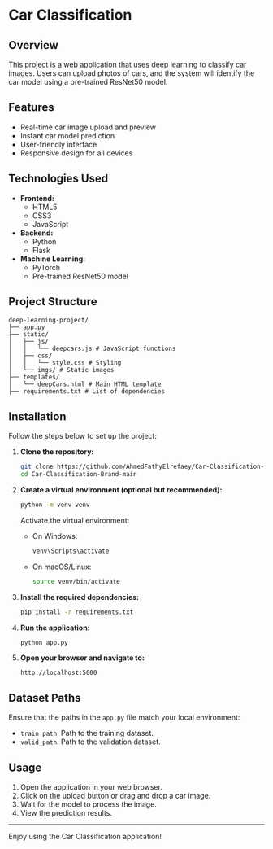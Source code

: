 # Car Classification

## Overview
This project is a web application that uses deep learning to classify car images. Users can upload photos of cars, and the system will identify the car model using a pre-trained ResNet50 model.

## Features
- Real-time car image upload and preview
- Instant car model prediction
- User-friendly interface
- Responsive design for all devices

## Technologies Used
- **Frontend:**
  - HTML5
  - CSS3
  - JavaScript 
- **Backend:**
  - Python
  - Flask
- **Machine Learning:**
  - PyTorch 
  - Pre-trained ResNet50 model

## Project Structure
```
deep-learning-project/
├── app.py 
├── static/
│   ├── js/
│   │   └── deepcars.js # JavaScript functions
│   ├── css/
│   │   └── style.css # Styling
│   └── imgs/ # Static images
├── templates/
│   └── deepCars.html # Main HTML template
├── requirements.txt # List of dependencies
```

## Installation
Follow the steps below to set up the project:

1. **Clone the repository:**
   ```bash
   git clone https://github.com/AhmedFathyElrefaey/Car-Classification-Brand.git
   cd Car-Classification-Brand-main
   ```

2. **Create a virtual environment (optional but recommended):**
   ```bash
   python -m venv venv
   ```
   Activate the virtual environment:
   - On Windows:
     ```bash
     venv\Scripts\activate
     ```
   - On macOS/Linux:
     ```bash
     source venv/bin/activate
     ```

3. **Install the required dependencies:**
   ```bash
   pip install -r requirements.txt
   ```

4. **Run the application:**
   ```bash
   python app.py
   ```

5. **Open your browser and navigate to:**
   ```
   http://localhost:5000
   ```

## Dataset Paths
Ensure that the paths in the `app.py` file match your local environment:
- `train_path`: Path to the training dataset.
- `valid_path`: Path to the validation dataset.

## Usage
1. Open the application in your web browser.
2. Click on the upload button or drag and drop a car image.
3. Wait for the model to process the image.
4. View the prediction results.

---
Enjoy using the Car Classification application!
